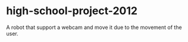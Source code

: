# high-school-project-2012
A robot that support a webcam and move it due to the movement of the user.
